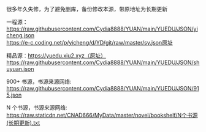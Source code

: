 很多年久失修，为了避免删库，备份修改本源，带原地址为长期更新</p>

一程源：https://raw.githubusercontent.com/Cydia8888/YUAN/main/YUEDU/JSON/yicheng.json</br>
https://e-c.coding.net/p/yicheng/d/YD/git/raw/master/sy.json原址</p>
精品源：https://yuedu.xiu2.xyz（原址） </br> https://raw.githubusercontent.com/Cydia8888/YUAN/main/YUEDU/JSON/shuyuan.json</p>
900+ 书源，书源来源网络:
https://raw.githubusercontent.com/Cydia8888/YUAN/main/YUEDU/JSON/915.json</p>
N 个书源，书源来源网络:
https://raw.staticdn.net/CNAD666/MyData/master/novel/bookshelf/N个书源(长期更新).txt

